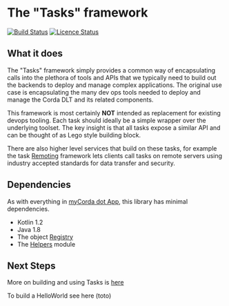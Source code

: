 # The "Tasks" framework

[![Build Status](https://travis-ci.com/mycordaapp/tasks.svg?branch=master)](https://travis-ci.com/mycordaapp/tasks)
[![Licence Status](https://img.shields.io/github/license/mycordaapp/tasks)](https://github.com/mycordaapp/tasks/blob/master/licence.txt)


## What it does

The "Tasks" framework simply provides a common way of encapsulating calls into the plethora of tools and APIs that we
typically need to build out the backends to deploy and manage complex applications. The original use case is
encapsulating the many dev ops tools needed to deploy and manage the Corda DLT and its related components.

This framework is most certainly **NOT** intended as replacement for existing devops tooling. Each task should ideally
be a simple wrapper over the underlying toolset. The key insight is that all tasks expose a similar API and can be
thought of as Lego style building block.

There are also higher level services that build on these tasks, for example the task [Remoting](http://todo.com)
framework lets clients call tasks on remote servers using industry accepted standards for data transfer and security.

## Dependencies

As with everything in [myCorda dot App](https://mycorda.app), this library has minimal dependencies.

* Kotlin 1.2
* Java 1.8
* The object [Registry](https://github.com/mycordaapp/registry#readme)
* The [Helpers](https://github.com/mycordaapp/helpers#readme) module 

## Next Steps 

More on building and using Tasks is [here](./docs/tasks.md)

To build a HelloWorld see here (toto)

